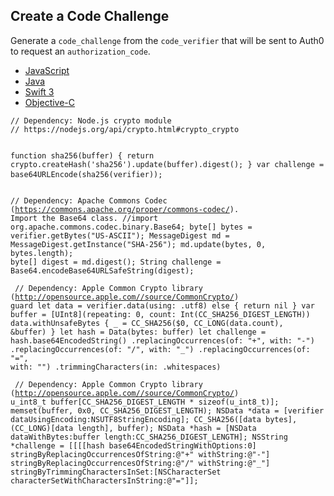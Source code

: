## Create a Code Challenge

Generate a `code_challenge` from the `code_verifier` that will be sent to Auth0 to request an `authorization_code`.


<div class="code-picker">
  <div class="languages-bar">
    <ul>
      <li class="active"><a href="#challenge-javascript" data-toggle="tab">JavaScript</a></li>
      <li><a href="#challenge-java" data-toggle="tab">Java</a></li>
      <li><a href="#challenge-swift" data-toggle="tab">Swift 3</a></li>
      <li><a href="#challenge-objc" data-toggle="tab">Objective-C</a></li>
    </ul>
  </div>
  <div class="tab-content">
    <div id="challenge-javascript" class="tab-pane active">
      <pre>
<code class="javascript hljs">// Dependency: Node.js crypto module
// https://nodejs.org/api/crypto.html#crypto_crypto

function sha256(buffer) {
    return crypto.createHash('sha256').update(buffer).digest();
}
var challenge = base64URLEncode(sha256(verifier));
</code>
</pre>
    </div>
    <div id="challenge-java" class="tab-pane">
      <pre>
<code class="java hljs">// Dependency: Apache Commons Codec (https://commons.apache.org/proper/commons-codec/). Import the Base64 class.
//import org.apache.commons.codec.binary.Base64;
byte[] bytes = verifier.getBytes("US-ASCII");
MessageDigest md = MessageDigest.getInstance("SHA-256");
md.update(bytes, 0, bytes.length);
byte[] digest = md.digest();
String challenge = Base64.encodeBase64URLSafeString(digest);</code></pre>
    </div>
    <div id="challenge-swift" class="tab-pane">
      <pre>
<code class="swift hljs"> // Dependency: Apple Common Crypto library (http://opensource.apple.com//source/CommonCrypto/)
guard let data = verifier.data(using: .utf8) else { return nil }
var buffer = [UInt8](repeating: 0,  count: Int(CC_SHA256_DIGEST_LENGTH))
data.withUnsafeBytes {
    _ = CC_SHA256($0, CC_LONG(data.count), &buffer)
}
let hash = Data(bytes: buffer)
let challenge = hash.base64EncodedString()
    .replacingOccurrences(of: "+", with: "-")
    .replacingOccurrences(of: "/", with: "\_")
    .replacingOccurrences(of: "=", with: "")
    .trimmingCharacters(in: .whitespaces)</code></pre>
    </div>
    <div id="challenge-objc" class="tab-pane">
      <pre>
<code class="objc hljs"> // Dependency: Apple Common Crypto library (http://opensource.apple.com//source/CommonCrypto/)
u_int8_t buffer[CC_SHA256_DIGEST_LENGTH * sizeof(u_int8_t)];
memset(buffer, 0x0, CC_SHA256_DIGEST_LENGTH);
NSData *data = [verifier dataUsingEncoding:NSUTF8StringEncoding];
CC_SHA256([data bytes], (CC_LONG)[data length], buffer);
NSData *hash = [NSData dataWithBytes:buffer length:CC_SHA256_DIGEST_LENGTH];
NSString *challenge = [[[[hash base64EncodedStringWithOptions:0]
                         stringByReplacingOccurrencesOfString:@"+" withString:@"-"]
                        stringByReplacingOccurrencesOfString:@"/" withString:@"_"]
                       stringByTrimmingCharactersInSet:[NSCharacterSet characterSetWithCharactersInString:@"="]];</code></pre>
    </div>
  </div>
</div>
